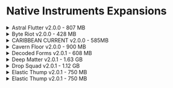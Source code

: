 # Native Instruments Expansions

<details>

<summary>Astral Flutter v2.0.0 - 807 MB </summary>

[AudioDemo](https://www.native-instruments.com/en/products/komplete/expansions/astral-flutter/)

| Version | Description Text | Components |
| :-----: | :--------------- | :---------: |
| 2.0.0 - 2018-02-19 | 40 MASCHINE and 43 BATTERY Kits with circuit-bent sounds, distorted leads, and noises from modified video game consoles and classic computers. 50 MASSIVE presets for atmospheric sounds and tripped-out melodic chords. Includes also Audio Loops exported from Maschine | Maschine 2.7.2 , Battery 4.1, Massive Synth, Monark, Prism, Reaktor6 |

</details>

<details>

<summary>Byte Riot v2.0.0 - 428 MB </summary>

[AudioDemo](https://www.native-instruments.com/en/products/komplete/expansions/byte-riot/)

| Version | Description Text | Components |
| :-----: | :--------------- | :---------: |
| 2.0.0 - 2018-02-19 | 41 MASCHINE Kits - 51 BATTERY Kits -. 50 MASSIVE presets for atmospheric sounds and tripped-out melodic chords. Includes also Audio Loops exported from Maschine. Customizable presets for MASSIVE and MONARK by top sound designers give you the perfect sounds for your genre.| Maschine 2.7.2 , Battery 4.1, Massive Synth, Monark, Prism, Reaktor6 |

</details>


<details>

<summary>CARIBBEAN CURRENT v2.0.0 - 585MB </summary>

[AudioDemo](https://www.native-instruments.com/en/products/komplete/expansions/caribbean-current/)

| Version | Description Text | Components |
| :-----: | :--------------- | :---------: |
| 2.0.0 - 2018-02-19 | 40 MASCHINE and 47 BATTERY Kits - 40 MASSIVE presets by top sound designers give you the perfect sounds for your genre.. Includes also Audio Loops exported from Maschine. | Maschine 2.7.2 , Battery 4.1, Massive Synth, Monark, Prism, Reaktor6 |

</details>


<details>

<summary>Cavern Floor v2.0.0 - 900 MB </summary>

[AudioDemo](https://www.native-instruments.com/en/products/komplete/expansions/cavern-floor/)

| Version | Description Text | Components |
| :-----: | :--------------- | :---------: |
| 2.0.0 - 2018-02-19 | 45 MASCHINE and 54 BATTERY Kits - Customizable presets for MASSIVE and MONARK by top sound designers give you the perfect sounds for your genre. Includes also Audio Loops exported from Maschine. | Maschine 2.7.2 , Battery 4.1, Massive Synth, Monark, Prism, Reaktor6 |

</details>


<details>

<summary>Decoded Forms v2.0.1 - 608 MB </summary>

[AudioDemo](https://www.native-instruments.com/en/products/komplete/expansions/decoded-forms/)

| Version | Description Text | Components |
| :-----: | :--------------- | :---------: |
| 2.0.1 - 2018-02-19 | 42 deconstructed, dissected, and dismantled Kits for MASCHINE and BATTERY - Exclusive MASSIVE and MONARK presets designed for rich, melodic bass. Includes also Audio Loops exported from Maschine. | Maschine 2.7.2 , Battery 4.1, Massive Synth, Monark, Prism, Reaktor6 |

</details>


<details>

<summary>Deep Matter v2.0.1 - 1.63 GB </summary>

[AudioDemo](https://www.native-instruments.com/en/products/komplete/expansions/deep-matter/)

| Version | Description Text | Components |
| :-----: | :--------------- | :---------: |
| 2.0.1 - 2018-02-19 | 48 MASCHINE Kits and 52 BATTERY Kits with found sound percussion and atmospheric field recordings - Includes 10 MASSIVE and 15 MONARK presets for perfect-sounding bass, chords, and leads. Includes also Audio Loops exported from Maschine. | Maschine 2.7.2 , Battery 4.1, Massive Synth, Monark, Prism, Reaktor6 |

</details>


<details>

<summary>Drop Squad v2.0.1 - 1.12 GB </summary>

[AudioDemo](https://www.native-instruments.com/en/products/komplete/expansions/drop-squad/)

| Version | Description Text | Components |
| :-----: | :--------------- | :---------: |
| 2.0.1 - 2018-02-19 | 45 MASCHINE and 52 BATTERY Kits for expanding your sonic arsenal - Custom MASSIVE presets for maximum impact. Includes also Audio Loops exported from Maschine. | Maschine 2.7.2 , Battery 4.1, Massive Synth, Monark, Prism, Reaktor6 |

</details>


<details>

<summary>Elastic Thump v2.0.1 - 750 MB </summary>

[AudioDemo](https://www.native-instruments.com/en/products/komplete/expansions/elastic-thump/)

| Version | Description Text | Components |
| :-----: | :--------------- | :---------: |
| 2.0.1 - 2018-02-19 | 48 MASCHINE and 52 BATTERY Kits loaded with FX, EQ, and unique patterns - 20 MASSIVE and 20 MONARK presets for deep, smooth bass sounds. | Maschine 2.7.2 , Battery 4.1, Massive Synth, Monark, Prism, Reaktor6 |

</details>


<details>

<summary>Elastic Thump v2.0.1 - 750 MB </summary>

[AudioDemo](https://www.native-instruments.com/en/products/komplete/expansions/elastic-thump/)

| Version | Description Text | Components |
| :-----: | :--------------- | :---------: |
| 2.0.1 - 2018-02-19 | 48 MASCHINE and 52 BATTERY Kits loaded with FX, EQ, and unique patterns - 20 MASSIVE and 20 MONARK presets for deep, smooth bass sounds. | Maschine 2.7.2 , Battery 4.1, Massive Synth, Monark, Prism, Reaktor6 |

</details>
